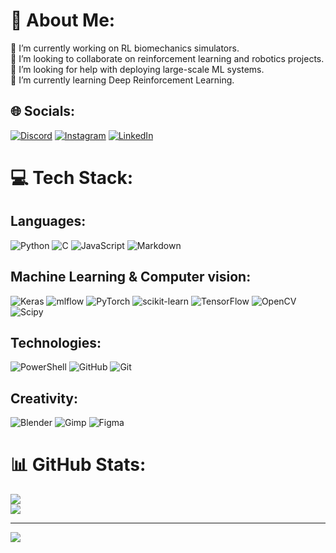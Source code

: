 # 💫 About Me:
🔭 I’m currently working on RL biomechanics simulators.<br>
👯 I’m looking to collaborate on reinforcement learning and robotics projects.<br>
🤝 I’m looking for help with deploying large-scale ML systems.<br>
🌱 I’m currently learning Deep Reinforcement Learning.


## 🌐 Socials:
[![Discord](https://img.shields.io/badge/Discord-%237289DA.svg?logo=discord&logoColor=white)](https://discord.gg/amC476hsrG) [![Instagram](https://img.shields.io/badge/Instagram-%23E4405F.svg?logo=Instagram&logoColor=white)](https://instagram.com/nimesh.chn) [![LinkedIn](https://img.shields.io/badge/LinkedIn-%230077B5.svg?logo=linkedin&logoColor=white)](https://linkedin.com/in/nimesh-chauhan-15348b2b8)

# 💻 Tech Stack:

## Languages: 

![Python](https://img.shields.io/badge/python-3670A0?style=for-the-badge&logo=python&logoColor=ffdd54) ![C](https://img.shields.io/badge/c-%2300599C.svg?style=for-the-badge&logo=c&logoColor=white) ![JavaScript](https://img.shields.io/badge/javascript-%23323330.svg?style=for-the-badge&logo=javascript&logoColor=%23F7DF1E) ![Markdown](https://img.shields.io/badge/markdown-%23000000.svg?style=for-the-badge&logo=markdown&logoColor=white)

## Machine Learning & Computer vision:

![Keras](https://img.shields.io/badge/Keras-%23D00000.svg?style=for-the-badge&logo=Keras&logoColor=white) ![mlflow](https://img.shields.io/badge/mlflow-%23d9ead3.svg?style=for-the-badge&logo=numpy&logoColor=blue) ![PyTorch](https://img.shields.io/badge/PyTorch-%23EE4C2C.svg?style=for-the-badge&logo=PyTorch&logoColor=white) ![scikit-learn](https://img.shields.io/badge/scikit--learn-%23F7931E.svg?style=for-the-badge&logo=scikit-learn&logoColor=white) ![TensorFlow](https://img.shields.io/badge/TensorFlow-%23FF6F00.svg?style=for-the-badge&logo=TensorFlow&logoColor=white) ![OpenCV](https://img.shields.io/badge/opencv-%23white.svg?style=for-the-badge&logo=opencv&logoColor=white) ![Scipy](https://img.shields.io/badge/SciPy-%230C55A5.svg?style=for-the-badge&logo=scipy&logoColor=%white) 

## Technologies: 

![PowerShell](https://img.shields.io/badge/PowerShell-%235391FE.svg?style=for-the-badge&logo=powershell&logoColor=white)  ![GitHub](https://img.shields.io/badge/github-%23121011.svg?style=for-the-badge&logo=github&logoColor=white) ![Git](https://img.shields.io/badge/git-%23F05033.svg?style=for-the-badge&logo=git&logoColor=white) 

## Creativity:

![Blender](https://img.shields.io/badge/blender-%23F5792A.svg?style=for-the-badge&logo=blender&logoColor=white) ![Gimp](https://img.shields.io/badge/Gimp-657D8B?style=for-the-badge&logo=gimp&logoColor=FFFFFF) ![Figma](https://img.shields.io/badge/figma-%23F24E1E.svg?style=for-the-badge&logo=figma&logoColor=white)  

# 📊 GitHub Stats:
![](https://github-readme-streak-stats.herokuapp.com/?user=Weirdnemo&theme=dark&hide_border=true)<br/>
![](https://github-readme-stats.vercel.app/api/top-langs/?username=Weirdnemo&theme=dark&hide_border=true&include_all_commits=true&count_private=false&layout=compact)

---
[![](https://visitcount.itsvg.in/api?id=Weirdnemo&icon=0&color=0)](https://visitcount.itsvg.in)

<!-- Proudly created with GPRM ( https://gprm.itsvg.in ) -->
